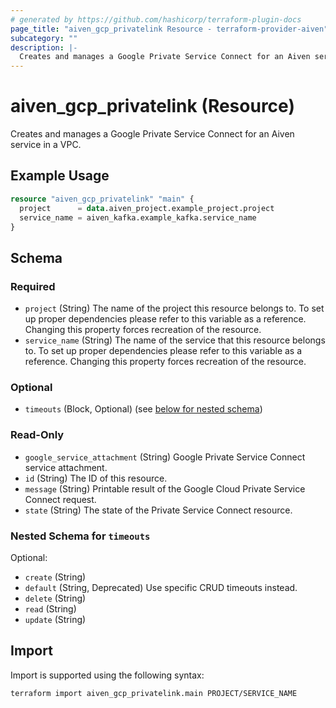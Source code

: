 ```yaml
---
# generated by https://github.com/hashicorp/terraform-plugin-docs
page_title: "aiven_gcp_privatelink Resource - terraform-provider-aiven"
subcategory: ""
description: |-
  Creates and manages a Google Private Service Connect for an Aiven service in a VPC.
---
```


# aiven_gcp_privatelink (Resource)

Creates and manages a Google Private Service Connect for an Aiven service in a VPC.

## Example Usage

```terraform
resource "aiven_gcp_privatelink" "main" {
  project      = data.aiven_project.example_project.project
  service_name = aiven_kafka.example_kafka.service_name
}
```

<!-- schema generated by tfplugindocs -->
## Schema

### Required

- `project` (String) The name of the project this resource belongs to. To set up proper dependencies please refer to this variable as a reference. Changing this property forces recreation of the resource.
- `service_name` (String) The name of the service that this resource belongs to. To set up proper dependencies please refer to this variable as a reference. Changing this property forces recreation of the resource.

### Optional

- `timeouts` (Block, Optional) (see [below for nested schema](#nestedblock--timeouts))

### Read-Only

- `google_service_attachment` (String) Google Private Service Connect service attachment.
- `id` (String) The ID of this resource.
- `message` (String) Printable result of the Google Cloud Private Service Connect request.
- `state` (String) The state of the Private Service Connect resource.

<a id="nestedblock--timeouts"></a>
### Nested Schema for `timeouts`

Optional:

- `create` (String)
- `default` (String, Deprecated) Use specific CRUD timeouts instead.
- `delete` (String)
- `read` (String)
- `update` (String)

## Import

Import is supported using the following syntax:

```shell
terraform import aiven_gcp_privatelink.main PROJECT/SERVICE_NAME
```
